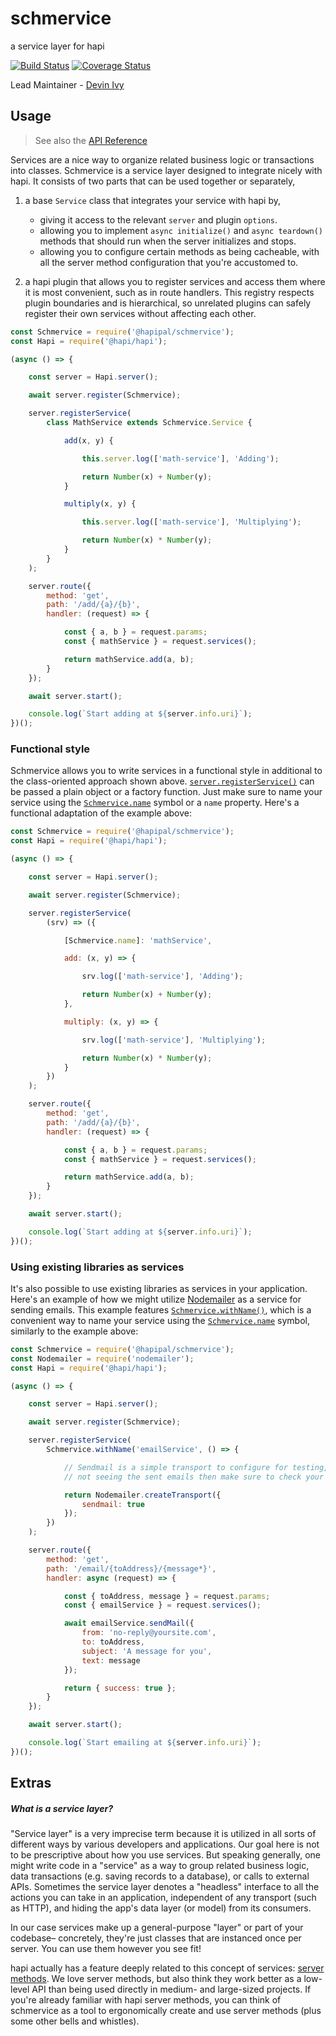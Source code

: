 # schmervice

a service layer for hapi

[![Build Status](https://travis-ci.org/hapipal/schmervice.svg?branch=master)](https://travis-ci.org/hapipal/schmervice) [![Coverage Status](https://coveralls.io/repos/hapipal/schmervice/badge.svg?branch=master&service=github)](https://coveralls.io/github/hapipal/schmervice?branch=master)

Lead Maintainer - [Devin Ivy](https://github.com/devinivy)

## Usage
> See also the [API Reference](API.md)

Services are a nice way to organize related business logic or transactions into classes.  Schmervice is a service layer designed to integrate nicely with hapi.  It consists of two parts that can be used together or separately,

  1. a base `Service` class that integrates your service with hapi by,
      - giving it access to the relevant `server` and plugin `options`.
      - allowing you to implement `async initialize()` and `async teardown()` methods that should run when the server initializes and stops.
      - allowing you to configure certain methods as being cacheable, with all the server method configuration that you're accustomed to.

  2. a hapi plugin that allows you to register services and access them where it is most convenient, such as in route handlers.  This registry respects plugin boundaries and is hierarchical, so unrelated plugins can safely register their own services without affecting each other.


```js
const Schmervice = require('@hapipal/schmervice');
const Hapi = require('@hapi/hapi');

(async () => {

    const server = Hapi.server();

    await server.register(Schmervice);

    server.registerService(
        class MathService extends Schmervice.Service {

            add(x, y) {

                this.server.log(['math-service'], 'Adding');

                return Number(x) + Number(y);
            }

            multiply(x, y) {

                this.server.log(['math-service'], 'Multiplying');

                return Number(x) * Number(y);
            }
        }
    );

    server.route({
        method: 'get',
        path: '/add/{a}/{b}',
        handler: (request) => {

            const { a, b } = request.params;
            const { mathService } = request.services();

            return mathService.add(a, b);
        }
    });

    await server.start();

    console.log(`Start adding at ${server.info.uri}`);
})();
```

### Functional style

Schmervice allows you to write services in a functional style in additional to the class-oriented approach shown above.  [`server.registerService()`](API.md#serverregisterserviceservicefactory) can be passed a plain object or a factory function.  Just make sure to name your service using the [`Schmervice.name`](API.md#schmervicename) symbol or a `name` property.  Here's a functional adaptation of the example above:

```js
const Schmervice = require('@hapipal/schmervice');
const Hapi = require('@hapi/hapi');

(async () => {

    const server = Hapi.server();

    await server.register(Schmervice);

    server.registerService(
        (srv) => ({

            [Schmervice.name]: 'mathService',

            add: (x, y) => {

                srv.log(['math-service'], 'Adding');

                return Number(x) + Number(y);
            },

            multiply: (x, y) => {

                srv.log(['math-service'], 'Multiplying');

                return Number(x) * Number(y);
            }
        })
    );

    server.route({
        method: 'get',
        path: '/add/{a}/{b}',
        handler: (request) => {

            const { a, b } = request.params;
            const { mathService } = request.services();

            return mathService.add(a, b);
        }
    });

    await server.start();

    console.log(`Start adding at ${server.info.uri}`);
})();
```

### Using existing libraries as services

It's also possible to use existing libraries as services in your application.  Here's an example of how we might utilize [Nodemailer](https://nodemailer.com/) as a service for sending emails.  This example features [`Schmervice.withName()`](API.md#schmervicewithname), which is a convenient way to name your service using the [`Schmervice.name`](API.md#schmervicename) symbol, similarly to the example above:

```js
const Schmervice = require('@hapipal/schmervice');
const Nodemailer = require('nodemailer');
const Hapi = require('@hapi/hapi');

(async () => {

    const server = Hapi.server();

    await server.register(Schmervice);

    server.registerService(
        Schmervice.withName('emailService', () => {

            // Sendmail is a simple transport to configure for testing, but if you're
            // not seeing the sent emails then make sure to check your spam folder.

            return Nodemailer.createTransport({
                sendmail: true
            });
        })
    );

    server.route({
        method: 'get',
        path: '/email/{toAddress}/{message*}',
        handler: async (request) => {

            const { toAddress, message } = request.params;
            const { emailService } = request.services();

            await emailService.sendMail({
                from: 'no-reply@yoursite.com',
                to: toAddress,
                subject: 'A message for you',
                text: message
            });

            return { success: true };
        }
    });

    await server.start();

    console.log(`Start emailing at ${server.info.uri}`);
})();
```

## Extras
##### _What is a service layer?_
"Service layer" is a very imprecise term because it is utilized in all sorts of different ways by various developers and applications.  Our goal here is not to be prescriptive about how you use services.  But speaking generally, one might write code in a "service" as a way to group related business logic, data transactions (e.g. saving records to a database), or calls to external APIs.  Sometimes the service layer denotes a "headless" interface to all the actions you can take in an application, independent of any transport (such as HTTP), and hiding the app's data layer (or model) from its consumers.

In our case services make up a general-purpose "layer" or part of your codebase– concretely, they're just classes that are instanced once per server.  You can use them however you see fit!

hapi actually has a feature deeply related to this concept of services: [server methods](https://github.com/hapijs/hapi/blob/master/API.md#server.methods).  We love server methods, but also think they work better as a low-level API than being used directly in medium- and large-sized projects.  If you're already familiar with hapi server methods, you can think of schmervice as a tool to ergonomically create and use server methods (plus some other bells and whistles).
